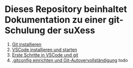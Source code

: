 # Dieses Repository beinhaltet Dokumentation zu einer git-Schulung der suXess


1. [Git installieren](https://github.com/suxess-it/git-gitlab-gitops-schulung/blob/main/install-git.md)
2. [VSCode installieren und starten](https://github.com/suxess-it/git-gitlab-gitops-schulung/blob/main/install-vscode-windows.md)
3. [Erste Schritte in VSCode und git](https://github.com/suxess-it/git-gitlab-gitops-schulung/blob/main/vscode-windows-erste-schritte.md)
4. [.gitconfig einrichten und Git-Autovervollständigung](https://github.com/suxess-it/git-gitlab-gitops-schulung/blob/main/gitconfig-und-autocomplete.md) todo
